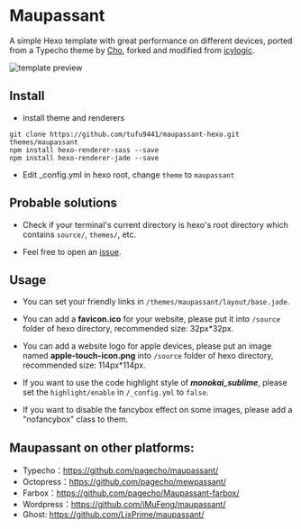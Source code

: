 Maupassant
==========

A simple Hexo template with great performance on different devices, ported from a Typecho theme by [Cho](https://github.com/pagecho), forked and modified from [icylogic](https://github.com/icylogic/maupassant-hexo/).

![template preview](https://ddydeg.by3302.livefilestore.com/y2p1ZgHER4eIFaEHhwaf96MvZH4_iLufEIDj7o8acDgI1GXFDtPI-eRAgvokFoR9irbz738gMmWc_N7yexG6uhB1Dcmelb0cXg8HexpiAdZ5HQ/m.png "Maupassant template preview")

## Install

- install theme and renderers

```
git clone https://github.com/tufu9441/maupassant-hexo.git themes/maupassant
npm install hexo-renderer-sass --save
npm install hexo-renderer-jade --save
```

- Edit _config.yml in hexo root, change `theme` to `maupassant`

## Probable solutions


- Check if your terminal's current directory is hexo's root directory which contains `source/`, `themes/`, etc.

- Feel free to open an [issue](https://github.com/tufu9441/maupassant-hexo/issues/new).
 

## Usage

- You can set your friendly links in `/themes/maupassant/layout/base.jade`.

- You can add a **favicon.ico** for your website, please put it into  `/source` folder of hexo directory, recommended size: 32px*32px.

- You can add a website logo for apple devices, please put an image named **apple-touch-icon.png** into `/source` folder of hexo directory, recommended size: 114px*114px.

- If you want to use the code highlight style of ***monokai_sublime***, please set the `highlight/enable` in `/_config.yml` to `false`.

- If you want to disable the fancybox effect on some images, please add a "nofancybox" class to them.

## Maupassant on other platforms:

+ Typecho：https://github.com/pagecho/maupassant/
+ Octopress：https://github.com/pagecho/mewpassant/
+ Farbox：https://github.com/pagecho/Maupassant-farbox/
+ Wordpress：https://github.com/iMuFeng/maupassant/
+ Ghost: https://github.com/LjxPrime/maupassant/
